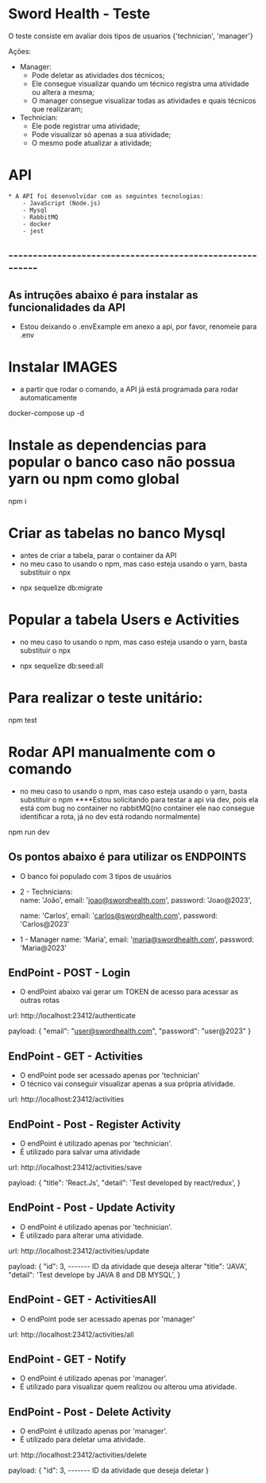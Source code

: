 # Sword Health - Teste
O teste consiste em avaliar dois tipos de usuarios {'technician', 'manager'}

Ações: 
 * Manager:
    - Pode deletar as atividades dos técnicos;
    - Ele consegue visualizar quando um técnico registra uma atividade ou altera a mesma;
    - O manager consegue visualizar todas as atividades e quais técnicos que realizaram;
 * Technician:
    - Ele pode registrar uma atividade;
    - Pode visualizar só apenas a sua atividade;
    - O mesmo pode atualizar a atividade;

# API
    * A API foi desenvolvidar com as seguintes tecnologias:
        - JavaScript (Node.js)
        - Mysql
        - RabbitMQ
        - docker
        - jest

## --------------------------------------------------------- ##

## As intruções abaixo é para instalar as funcionalidades da API

 * Estou deixando o .envExample em anexo a api, por favor, renomeie para .env
# Instalar IMAGES
* a partir que rodar o comando, a API já está programada para rodar automaticamente

 docker-compose up -d

# Instale as dependencias para popular o banco caso não possua yarn ou npm como global
 npm i
 
 # Criar as tabelas no banco Mysql
 * antes de criar a tabela, parar o container da API
 * no meu caso to usando o npm, mas caso esteja usando o yarn, basta substituir o npx

 - npx sequelize db:migrate

 # Popular a tabela Users e Activities
 * no meu caso to usando o npm, mas caso esteja usando o yarn, basta substituir o npx

 - npx sequelize db:seed:all

 # Para realizar o teste unitário:
 npm test

 # Rodar API manualmente com o comando
 * no meu caso to usando o npm, mas caso esteja usando o yarn, basta substituir o npm
 ****Estou solicitando para testar a api via dev, pois ela está com bug no container no rabbitMQ(no container ele nao consegue identificar a rota, já no dev está rodando normalmente)

 npm run dev

 ## Os pontos abaixo é para utilizar os ENDPOINTS

 * O banco foi populado com 3 tipos de usuários

 * 2 - Technicians:    
    name: 'João',
    email: 'joao@swordhealth.com',
    password: 'Joao@2023',

    name: 'Carlos',
    email: 'carlos@swordhealth.com',
    password: 'Carlos@2023'

 * 1 - Manager
    name: 'Maria',
    email: 'maria@swordhealth.com',
    password: 'Maria@2023'

## EndPoint - POST - Login
* O endPoint abaixo vai gerar um TOKEN de acesso para acessar as outras rotas

url: http://localhost:23412/authenticate

payload: {
    "email": "user@swordhealth.com",
    "password": "user@2023"
}

## EndPoint - GET - Activities
* O endPoint pode ser acessado apenas por 'technician'
* O técnico vai conseguir visualizar apenas a sua própria atividade.

url: http://localhost:23412/activities

## EndPoint - Post - Register Activity
* O endPoint é utilizado apenas por 'technician'.
* É utilizado para salvar uma atividade

url: http://localhost:23412/activities/save

payload: {
    "title": 'React.Js',
    "detail": 'Test developed by react/redux',
}

## EndPoint - Post - Update Activity
* O endPoint é utilizado apenas por 'technician'.
* É utilizado para alterar uma atividade.

url: http://localhost:23412/activities/update

payload: {
    "id": 3, ------- ID da atividade que deseja alterar
    "title": 'JAVA',
    "detail": 'Test develope by JAVA 8 and DB MYSQL',
}
## EndPoint - GET - ActivitiesAll
* O endPoint pode ser acessado apenas por 'manager'

url: http://localhost:23412/activities/all

## EndPoint - GET - Notify
* O endPoint é utilizado apenas por 'manager'.
* É utilizado para visualizar quem realizou ou alterou uma atividade.


## EndPoint - Post - Delete Activity
* O endPoint é utilizado apenas por 'manager'.
* É utilizado para deletar uma atividade.

url: http://localhost:23412/activities/delete

payload: {
    "id": 3, ------- ID da atividade que deseja deletar
}
